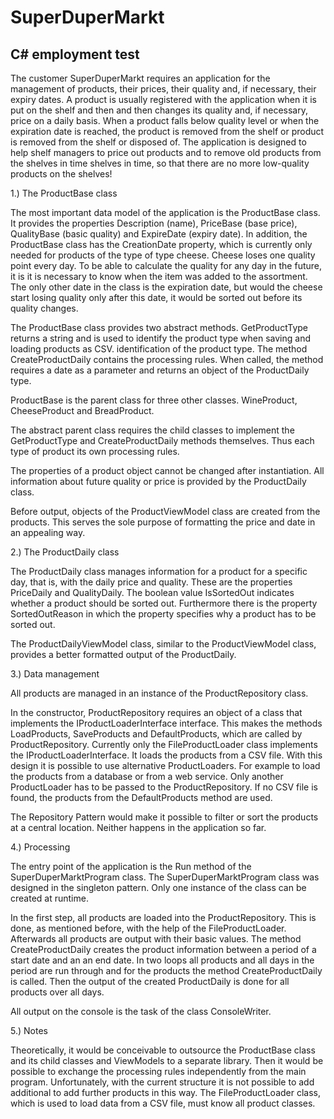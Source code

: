 # SuperDuperMarkt
## C# employment test

The customer SuperDuperMarkt requires an application for the management of products, their prices, their quality and, if necessary, their expiry dates.
A product is usually registered with the application when it is put on the shelf and then and then changes its quality and, if necessary, price on a daily basis. When a product falls below 
quality level or when the expiration date is reached, the product is removed from the shelf or product is removed from the shelf or disposed of. The application is designed to 
help shelf managers to price out products and to remove old products from the shelves in time shelves in time, so that there are no more low-quality products on the shelves!

1.) The ProductBase class

The most important data model of the application is the ProductBase class. It provides the properties Description (name), PriceBase (base price), 
QualityBase (basic quality) and ExpireDate (expiry date).  In addition, the ProductBase class has the CreationDate property, which is currently only needed for products of the type
of type cheese. Cheese loses one quality point every day. To be able to calculate the quality for any day in the future, it is 
it is necessary to know when the item was added to the assortment. The only other date in the class is the expiration date, but would
the cheese start losing quality only after this date, it would be sorted out before its quality changes.

The ProductBase class provides two abstract methods. GetProductType returns a string and is used to identify the product type when saving and loading products as CSV.
identification of the product type. The method CreateProductDaily contains the processing rules. When called, the method requires a date
as a parameter and returns an object of the ProductDaily type. 

ProductBase is the parent class for three other classes. WineProduct, CheeseProduct and BreadProduct.

The abstract parent class requires the child classes to implement the GetProductType and CreateProductDaily methods themselves. Thus
each type of product its own processing rules.

The properties of a product object cannot be changed after instantiation. All information about future quality or
price is provided by the ProductDaily class.

Before output, objects of the ProductViewModel class are created from the products.
This serves the sole purpose of formatting the price and date in an appealing way. 

2.) The ProductDaily class

The ProductDaily class manages information for a product for a specific day, that is, with the daily price and quality. These are the properties 
PriceDaily and QualityDaily. The boolean value IsSortedOut indicates whether a product should be sorted out. Furthermore there is the property SortedOutReason in which the
property specifies why a product has to be sorted out.

The ProductDailyViewModel class, similar to the ProductViewModel class, provides a better formatted output of the ProductDaily.

3.) Data management

All products are managed in an instance of the ProductRepository class.

In the constructor, ProductRepository requires an object of a class that implements the IProductLoaderInterface interface. This makes the methods LoadProducts,
SaveProducts and DefaultProducts, which are called by ProductRepository. Currently only the FileProductLoader class implements the 
IProductLoaderInterface. It loads the products from a CSV file. With this design it is possible to use alternative ProductLoaders. For example to load the 
products from a database or from a web service. Only another ProductLoader has to be passed to the ProductRepository. 
If no CSV file is found, the products from the DefaultProducts method are used.

The Repository Pattern would make it possible to filter or sort the products at a central location. Neither happens in the application so far.

4.) Processing

The entry point of the application is the Run method of the SuperDuperMarktProgram class.
The SuperDuperMarktProgram class was designed in the singleton pattern. Only one instance of the class can be created at runtime.

In the first step, all products are loaded into the ProductRepository. This is done, as mentioned before, with the help of the FileProductLoader. Afterwards all 
products are output with their basic values. The method CreateProductDaily creates the product information between a period of a start date and an 
an end date. In two loops all products and all days in the period are run through and for the products the method CreateProductDaily is called. 
Then the output of the created ProductDaily is done for all products over all days.

All output on the console is the task of the class ConsoleWriter.

5.) Notes

Theoretically, it would be conceivable to outsource the ProductBase class and its child classes and ViewModels to a separate library. Then it would be possible
to exchange the processing rules independently from the main program. Unfortunately, with the current structure it is not possible to add additional
to add further products in this way. The FileProductLoader class, which is used to load data from a CSV file, must know all product classes.

